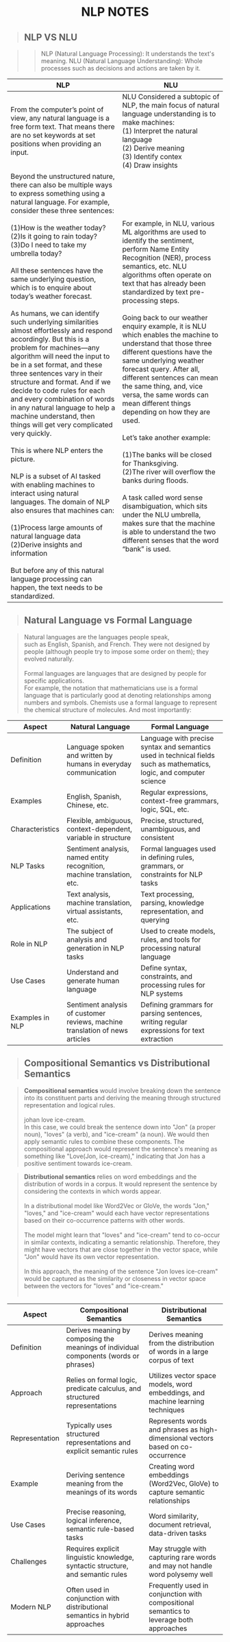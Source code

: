 <h1 align = "center"> NLP NOTES</h1> 

> ## NLP VS NLU

>>NLP (Natural Language Processing): It understands the text's meaning. 
NLU (Natural Language Understanding): Whole processes such as decisions and actions are taken by it.


| NLP | NLU    |
| ---   | --- |
| From the computer’s point of view, any natural language is a free form text. That means there are no set keywords at set positions when providing an input.|NLU Considered a subtopic of NLP, the main focus of natural language understanding is to make machines:<br>(1) Interpret the natural language <br>(2) Derive meaning <br>(3) Identify contex <br>(4) Draw insights |
|Beyond the unstructured nature, there can also be multiple ways to express something using a natural language. For example, consider these three sentences:<br><br>(1)How is the weather today?<br>(2)Is it going to rain today?<br>(3)Do I need to take my umbrella today?<br><br>All these sentences have the same underlying question, which is to enquire about today’s weather forecast.<br><br> As humans, we can identify such underlying similarities almost effortlessly and respond accordingly. But this is a problem for machines—any algorithm will need the input to be in a set format, and these three sentences vary in their structure and format. And if we decide to code rules for each and every combination of words in any natural language to help a machine understand, then things will get very complicated very quickly. <br><br> This is where NLP enters the picture.<br><br>NLP is a subset of AI tasked with enabling machines to interact using natural languages. The domain of NLP also ensures that machines can:<br><br>(1)Process large amounts of natural language data<br>(2)Derive insights and information<br><br> But before any of this natural language processing can happen, the text needs to be standardized.|For example, in NLU, various ML algorithms are used to identify the sentiment, perform Name Entity Recognition (NER), process semantics, etc. NLU algorithms often operate on text that has already been standardized by text pre-processing steps. <br><br>Going back to our weather enquiry example, it is NLU which enables the machine to understand that those three different questions have the same underlying weather forecast query. After all, different sentences can mean the same thing, and, vice versa, the same words can mean different things depending on how they are used.<br><br> Let’s take another example:<br><br>(1)The banks will be closed for Thanksgiving.<br>(2)The river will overflow the banks during floods.<br><br>A task called word sense disambiguation, which sits under the NLU umbrella, makes sure that the machine is able to understand the two different senses that the word “bank” is used.|

> ## Natural Language vs Formal Language

>Natural languages are the languages people speak,<br> such as English, Spanish, and French. They were not designed by people (although people try to impose some order on them); they evolved naturally.<br><br>
Formal languages are languages that are designed by people for specific applications.<br> For example, the notation that mathematicians use is a formal language that is particularly good at denoting relationships among numbers and symbols. Chemists use a formal language to represent the chemical structure of molecules. And most importantly:

| Aspect                 | Natural Language        | Formal Language         |
|------------------------|-------------------------|--------------------------|
| Definition             | Language spoken and written by humans in everyday communication | Language with precise syntax and semantics used in technical fields such as mathematics, logic, and computer science |
| Examples               | English, Spanish, Chinese, etc. | Regular expressions, context-free grammars, logic, SQL, etc. |
| Characteristics        | Flexible, ambiguous, context-dependent, variable in structure | Precise, structured, unambiguous, and consistent |
| NLP Tasks              | Sentiment analysis, named entity recognition, machine translation, etc. | Formal languages used in defining rules, grammars, or constraints for NLP tasks |
| Applications           | Text analysis, machine translation, virtual assistants, etc. | Text processing, parsing, knowledge representation, and querying |
| Role in NLP            | The subject of analysis and generation in NLP tasks | Used to create models, rules, and tools for processing natural language |
| Use Cases              | Understand and generate human language | Define syntax, constraints, and processing rules for NLP systems |
| Examples in NLP        | Sentiment analysis of customer reviews, machine translation of news articles | Defining grammars for parsing sentences, writing regular expressions for text extraction |

> ## Compositional Semantics vs Distributional Semantics

> **Compositional semantics** would involve breaking down the sentence into its constituent parts and deriving the meaning through structured representation and logical rules.<br><br>johan love ice-cream. <br>
In this case, we could break the sentence down into "Jon" (a proper noun), "loves" (a verb), and "ice-cream" (a noun). We would then apply semantic rules to combine these components.
The compositional approach would represent the sentence's meaning as something like "Love(Jon, ice-cream)," indicating that Jon has a positive sentiment towards ice-cream.

> **Distributional semantics** relies on word embeddings and the distribution of words in a corpus. It would represent the sentence by considering the contexts in which words appear.<br><br>
In a distributional model like Word2Vec or GloVe, the words "Jon," "loves," and "ice-cream" would each have vector representations based on their co-occurrence patterns with other words.<br><br>
The model might learn that "loves" and "ice-cream" tend to co-occur in similar contexts, indicating a semantic relationship. Therefore, they might have vectors that are close together in the vector space, while "Jon" would have its own vector representation.<br><br>
In this approach, the meaning of the sentence "Jon loves ice-cream" would be captured as the similarity or closeness in vector space between the vectors for "loves" and "ice-cream."
<br><br>

| Aspect                 | Compositional Semantics        | Distributional Semantics         |
|------------------------|-------------------------|--------------------------|
| Definition             | Derives meaning by composing the meanings of individual components (words or phrases) | Derives meaning from the distribution of words in a large corpus of text |
| Approach               | Relies on formal logic, predicate calculus, and structured representations | Utilizes vector space models, word embeddings, and machine learning techniques |
| Representation         | Typically uses structured representations and explicit semantic rules | Represents words and phrases as high-dimensional vectors based on co-occurrence |
| Example                | Deriving sentence meaning from the meanings of its words | Creating word embeddings (Word2Vec, GloVe) to capture semantic relationships |
| Use Cases              | Precise reasoning, logical inference, semantic rule-based tasks | Word similarity, document retrieval, data-driven tasks |
| Challenges             | Requires explicit linguistic knowledge, syntactic structure, and semantic rules | May struggle with capturing rare words and may not handle word polysemy well |
| Modern NLP            | Often used in conjunction with distributional semantics in hybrid approaches | Frequently used in conjunction with compositional semantics to leverage both approaches |
